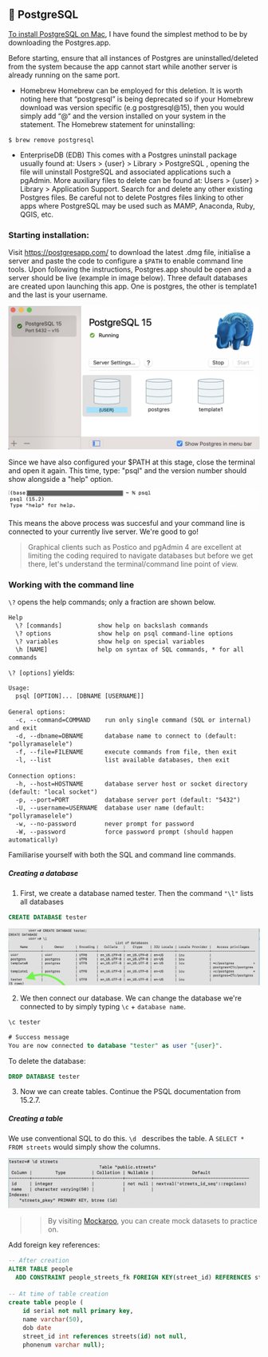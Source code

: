 ## :elephant: PostgreSQL

[To install PostgreSQL on Mac](https://www.postgresql.org/download/macosx/), I have found the simplest method to be by downloading the Postgres.app.

Before starting, ensure that all instances of Postgres are uninstalled/deleted from the system because the app cannot start while another server is already running on the same port.

- Homebrew
Homebrew can be employed for this deletion. It is worth noting here that “postgresql” is being deprecated so if your Homebrew download was version specific (e.g postgresql@15), then you would simply add “@“ and the version installed on your system in the statement. 
The Homebrew statement for uninstalling: 
```
$ brew remove postgresql
```

- EnterpriseDB (EDB)
This comes with a Postgres uninstall package usually found at:
Users > {user} > Library > PostgreSQL , opening the file will uninstall PostgreSQL and associated applications such a pgAdmin.
More auxiliary files to delete can be found at: Users > {user} > Library > Application Support. Search for and delete any other existing Postgres files. Be careful not to delete Postgres files linking to other apps where PostgreSQL may be used such as MAMP, Anaconda, Ruby, QGIS, etc. 

### Starting installation:
Visit https://postgresapp.com/ to download the latest .dmg file, initialise a server and paste the code to configure a ```$PATH``` to enable command line tools. Upon following the instructions, Postgres.app should be open and a server should be live (example in image below). Three default databases are created upon launching this app. One is postgres, the other is template1 and the last is your username. 

![PostgresApp](../screenshots/postgresapp.png)

Since we have also configured your $PATH at this stage, close the terminal and open it again. This time, type: "psql" and the version number should show alongside a "help" option. 

![psql](../screenshots/psql_1.png)

This means the above process was succesful and your command line is connected to your currently live server. We're good to go! 

> Graphical clients such as Postico and pgAdmin 4 are excellent at limiting the coding required to navigate databases but before we get there, let's understand the terminal/command line point of view. 

### Working with the command line

```\?``` opens the help commands; only a fraction are shown below.
```
Help
  \? [commands]          show help on backslash commands
  \? options             show help on psql command-line options
  \? variables           show help on special variables
  \h [NAME]              help on syntax of SQL commands, * for all commands
```
```\? [options]``` yields:
```
Usage:
  psql [OPTION]... [DBNAME [USERNAME]]

General options:
  -c, --command=COMMAND    run only single command (SQL or internal) and exit
  -d, --dbname=DBNAME      database name to connect to (default: "pollyramaselele")
  -f, --file=FILENAME      execute commands from file, then exit
  -l, --list               list available databases, then exit

Connection options:
  -h, --host=HOSTNAME      database server host or socket directory (default: "local socket")
  -p, --port=PORT          database server port (default: "5432")
  -U, --username=USERNAME  database user name (default: "pollyramaselele")
  -w, --no-password        never prompt for password
  -W, --password           force password prompt (should happen automatically)
```

Familiarise yourself with both the SQL and command line commands.


##### Creating a database
1. First, we create a database named tester. Then the command ```"\l"``` lists all databases

```sql
CREATE DATABASE tester
```
![createDB](../screenshots/CREATEDB.png)

2. We then connect our database. We can change the database we're connected to by simply typing ```\c``` + ```database name```.
```
\c tester  
```
```sql
# Success message
You are now connected to database "tester" as user "{user}".
```

To delete the database:
```sql
DROP DATABASE tester
```

3. Now we can create tables. Continue the PSQL documentation from 15.2.7.


##### Creating a table
We use conventional SQL to do this. ```\d ``` describes the table. A ```SELECT * FROM streets``` would simply show the columns. 

![table](../screenshots/streets.png)

 > > By visiting [Mockaroo](https://www.mockaroo.com/), you can create mock datasets to practice on.

Add foreign key references:
```sql
-- After creation
ALTER TABLE people
  ADD CONSTRAINT people_streets_fk FOREIGN KEY(street_id) REFERENCES streets(id); 

-- At time of table creation
create table people (
    id serial not null primary key,
    name varchar(50),
    dob date
    street_id int references streets(id) not null,
    phonenum varchar null);